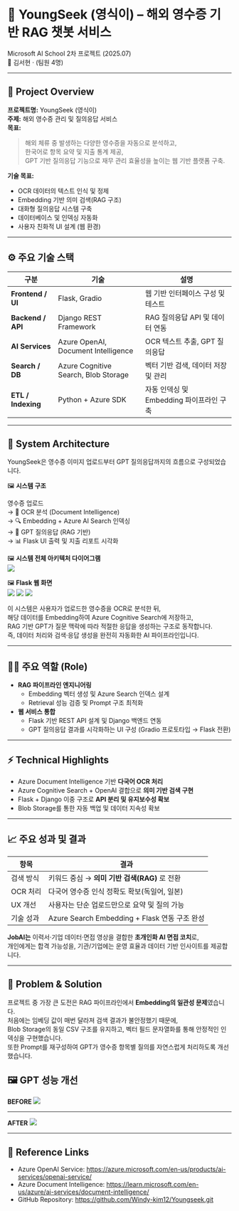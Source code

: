 # 💬 YoungSeek (영식이) – 해외 영수증 기반 RAG 챗봇 서비스

Microsoft AI School 2차 프로젝트 (2025.07)  
👥 김서현 · (팀원 4명)

---

## 🎯 Project Overview

**프로젝트명:** YoungSeek (영식이)  
**주제:** 해외 영수증 관리 및 질의응답 서비스  
**목표:**  
> 해외 체류 중 발생하는 다양한 영수증을 자동으로 분석하고,  
> 한국어로 항목 요약 및 지출 통계 제공,  
> GPT 기반 질의응답 기능으로 재무 관리 효율성을 높이는 웹 기반 플랫폼 구축.

**기술 목표:**  
- OCR 데이터의 텍스트 인식 및 정제  
- Embedding 기반 의미 검색(RAG 구조)  
- 대화형 질의응답 시스템 구축  
- 데이터베이스 및 인덱싱 자동화  
- 사용자 친화적 UI 설계 (웹 환경)

---

## ⚙️ 주요 기술 스택

| 구분 | 기술 | 설명 |
|------|------|------|
| **Frontend / UI** | Flask, Gradio | 웹 기반 인터페이스 구성 및 테스트 |
| **Backend / API** | Django REST Framework | RAG 질의응답 API 및 데이터 연동 |
| **AI Services** | Azure OpenAI, Document Intelligence | OCR 텍스트 추출, GPT 질의응답 |
| **Search / DB** | Azure Cognitive Search, Blob Storage | 벡터 기반 검색, 데이터 저장 및 관리 |
| **ETL / Indexing** | Python + Azure SDK | 자동 인덱싱 및 Embedding 파이프라인 구축 |

---

## 🧩 System Architecture

YoungSeek은 영수증 이미지 업로드부터 GPT 질의응답까지의 흐름으로 구성되었습니다.

🖼️ **시스템 구조**  

영수증 업로드  
→ 🧾 OCR 분석 (Document Intelligence)  
→ 🔍 Embedding + Azure AI Search 인덱싱  
→ 💬 GPT 질의응답 (RAG 기반)  
→ 📊 Flask UI 출력 및 지출 리포트 시각화


🖼️ **시스템 전체 아키텍처 다이어그램**  
![](../assets/youngseek_architecture.png)

🖼️ **Flask 웹 화면**  
![](../assets/screenshot1.png)
![](../assets/screenshot2.png)
![](../assets/screenshot3.png)

이 시스템은 사용자가 업로드한 영수증을 OCR로 분석한 뒤,  
해당 데이터를 Embedding하여 Azure Cognitive Search에 저장하고,  
RAG 기반 GPT가 질문 맥락에 따라 적절한 응답을 생성하는 구조로 동작합니다.  
즉, 데이터 처리와 검색·응답 생성을 완전히 자동화한 AI 파이프라인입니다.

---

## 👩‍💻 주요 역할 (Role)

- **RAG 파이프라인 엔지니어링**
  - Embedding 벡터 생성 및 Azure Search 인덱스 설계
  - Retrieval 성능 검증 및 Prompt 구조 최적화
- **웹 서비스 통합**
  - Flask 기반 REST API 설계 및 Django 백엔드 연동
  - GPT 질의응답 결과를 시각화하는 UI 구성 (Gradio 프로토타입 → Flask 전환)

---

## ⚡ Technical Highlights
- Azure Document Intelligence 기반 **다국어 OCR 처리**
- Azure Cognitive Search + OpenAI 결합으로 **의미 기반 검색 구현**
- Flask + Django 이중 구조로 **API 분리 및 유지보수성 확보**
- Blob Storage를 통한 자동 백업 및 데이터 지속성 확보


---
## 📈 주요 성과 및 결과

| 항목 | 결과 |
|------|------|
| 검색 방식 | 키워드 중심 → **의미 기반 검색(RAG)** 로 전환 |
| OCR 처리 | 다국어 영수증 인식 정확도 확보(독일어, 일본) |
| UX 개선 | 사용자는 단순 업로드만으로 요약 및 질의 가능 |
| 기술 성과 | Azure Search Embedding + Flask 연동 구조 완성 |

**JobAI는** 이력서·기업 데이터·면접 영상을 결합한 **초개인화 AI 면접 코치**로,  
개인에게는 합격 가능성을, 기관/기업에는 운영 효율과 데이터 기반 인사이트를 제공합니다.

---

## 🧠 Problem & Solution
프로젝트 중 가장 큰 도전은 RAG 파이프라인에서 **Embedding의 일관성 문제**였습니다.  
처음에는 임베딩 값이 매번 달라져 검색 결과가 불안정했기 때문에,  
Blob Storage의 동일 CSV 구조를 유지하고, 벡터 필드 문자열화를 통해 안정적인 인덱싱을 구현했습니다.  
또한 Prompt를 재구성하여 GPT가 영수증 항목별 질의를 자연스럽게 처리하도록 개선했습니다.


🖼️ **GPT 성능 개선**  
---

**BEFORE**
![](../assets/gpt_before.png)

---

**AFTER**
![](../assets/gpt_after.png)

---

## 🔗 Reference Links

- Azure OpenAI Service: https://azure.microsoft.com/en-us/products/ai-services/openai-service/  
- Azure Document Intelligence: https://learn.microsoft.com/en-us/azure/ai-services/document-intelligence/  
- GitHub Repository: https://github.com/Windy-kim12/Youngseek.git

